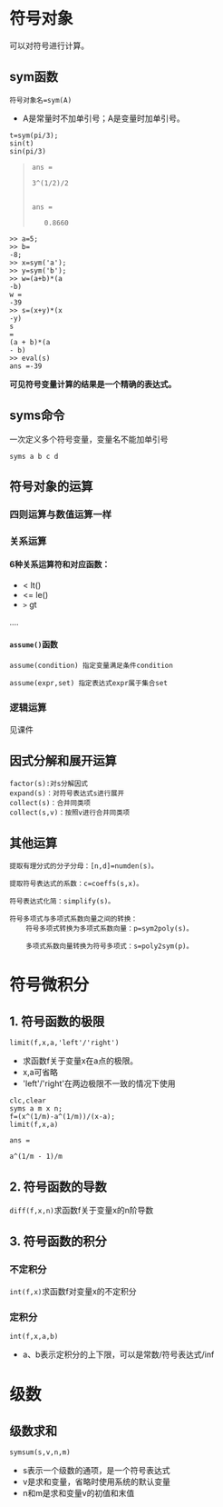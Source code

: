 # 符号对象
可以对符号进行计算。
## sym函数
`符号对象名=sym(A)`    
- A是常量时不加单引号；A是变量时加单引号。

```
t=sym(pi/3);
sin(t)
sin(pi/3)
```

> ```
> ans =
> 
> 3^(1/2)/2
> 
>
>ans =
>
>    0.8660
> ```

```
>> a=5;
>> b=
-8;
>> x=sym('a');
>> y=sym('b');
>> w=(a+b)*(a
-b)
w =
-39
>> s=(x+y)*(x
-y)
s
=
(a + b)*(a
- b)
>> eval(s)
ans =-39
```
**可见符号变量计算的结果是一个精确的表达式。**

## syms命令
一次定义多个符号变量，变量名不能加单引号
```
syms a b c d
```
## 符号对象的运算
### 四则运算与数值运算一样
### 关系运算
#### 6种关系运算符和对应函数：
- < lt()
- <= le()
- `>` gt
  
....

#### `assume()`函数
```
assume(condition) 指定变量满足条件condition

assume(expr,set) 指定表达式expr属于集合set
```

### 逻辑运算
见课件

## 因式分解和展开运算
```
factor(s):对s分解因式
expand(s)：对符号表达式s进行展开
collect(s)：合并同类项
collect(s,v)：按照v进行合并同类项
```

## 其他运算
```
提取有理分式的分子分母：[n,d]=numden(s)。

提取符号表达式的系数：c=coeffs(s,x)。

符号表达式化简：simplify(s)。

符号多项式与多项式系数向量之间的转换：
    符号多项式转换为多项式系数向量：p=sym2poly(s)。

    多项式系数向量转换为符号多项式：s=poly2sym(p)。
```

# 符号微积分
## 1. 符号函数的极限
`limit(f,x,a,'left'/'right')`
- 求函数f关于变量x在a点的极限。
- x,a可省略 
- 'left'/'right'在两边极限不一致的情况下使用
```
clc,clear
syms a m x n;
f=(x^(1/m)-a^(1/m))/(x-a);
limit(f,x,a)

``` 
```
ans =
 
a^(1/m - 1)/m
```
## 2. 符号函数的导数
`diff(f,x,n)`求函数f关于变量x的n阶导数

## 3. 符号函数的积分
### 不定积分
`int(f,x)`求函数f对变量x的不定积分
### 定积分
`int(f,x,a,b)` 
- a、b表示定积分的上下限，可以是常数/符号表达式/inf

# 级数
## 级数求和
`symsum(s,v,n,m)`
- s表示一个级数的通项，是一个符号表达式
- v是求和变量，省略时使用系统的默认变量
- n和m是求和变量v的初值和末值

